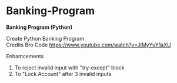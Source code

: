 # Banking-Program
**Banking Program (Python)**

Create Python Banking Program  
Credits Bro Code https://www.youtube.com/watch?v=JlMyYuY1aXU  

Enhamcements  
1. To reject invalid input with "try-except" block  
2. To "Lock Account" after 3 invalid inputs
